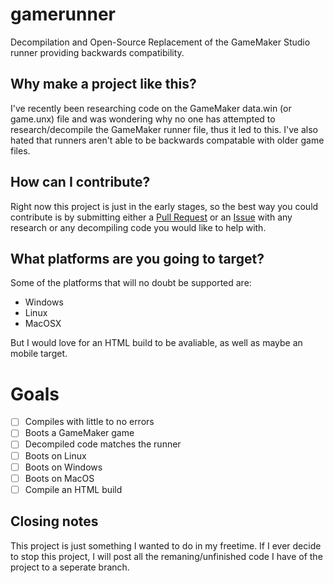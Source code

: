 # gamerunner
Decompilation and Open-Source Replacement of the GameMaker Studio runner providing backwards compatibility.

## Why make a project like this?
I've recently been researching code on the GameMaker data.win (or game.unx) file and was wondering why no one has attempted to research/decompile the GameMaker runner file, thus it led to this. I've also hated that runners aren't able to be backwards compatable with older game files.

## How can I contribute?
Right now this project is just in the early stages, so the best way you could contribute is by submitting either a [Pull Request](https://github.com/nathanielswayze/gamerunner/pulls) or an [Issue](https://github.com/nathanielswayze/gamerunner/issues) with any research or any decompiling code you would like to help with.

## What platforms are you going to target?
Some of the platforms that will no doubt be supported are:
- Windows
- Linux
- MacOSX

But I would love for an HTML build to be avaliable, as well as maybe an mobile target.

# Goals
- [ ] Compiles with little to no errors
- [ ] Boots a GameMaker game
- [ ] Decompiled code matches the runner
- [ ] Boots on Linux
- [ ] Boots on Windows
- [ ] Boots on MacOS
- [ ] Compile an HTML build

## Closing notes
This project is just something I wanted to do in my freetime. If I ever decide to stop this project, I will post all the remaning/unfinished code I have of the project to a seperate branch.
